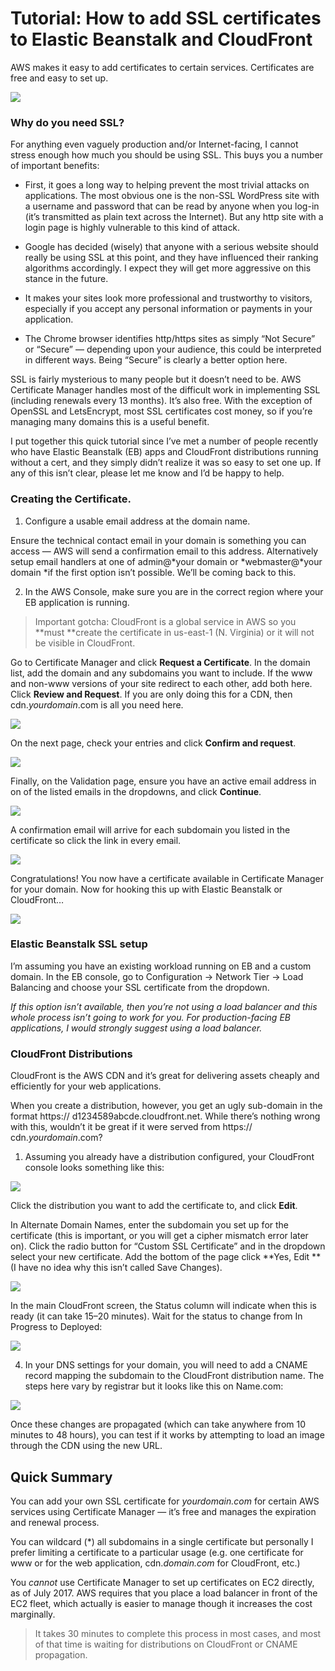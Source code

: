 
# Tutorial: How to add SSL certificates to Elastic Beanstalk and CloudFront

AWS makes it easy to add certificates to certain services. Certificates are free and easy to set up.

![](https://cdn-images-1.medium.com/max/2000/1*8KwNzfola5AWNhvOer8Nfg.png)

### Why do you need SSL?

For anything even vaguely production and/or Internet-facing, I cannot stress enough how much you should be using SSL. This buys you a number of important benefits:

* First, it goes a long way to helping prevent the most trivial attacks on applications. The most obvious one is the non-SSL WordPress site with a username and password that can be read by anyone when you log-in (it’s transmitted as plain text across the Internet). But any http site with a login page is highly vulnerable to this kind of attack.

* Google has decided (wisely) that anyone with a serious website should really be using SSL at this point, and they have influenced their ranking algorithms accordingly. I expect they will get more aggressive on this stance in the future.

* It makes your sites look more professional and trustworthy to visitors, especially if you accept any personal information or payments in your application.

* The Chrome browser identifies http/https sites as simply “Not Secure” or “Secure” — depending upon your audience, this could be interpreted in different ways. Being “Secure” is clearly a better option here.

SSL is fairly mysterious to many people but it doesn’t need to be. AWS Certificate Manager handles most of the difficult work in implementing SSL (including renewals every 13 months). It’s also free. With the exception of OpenSSL and LetsEncrypt, most SSL certificates cost money, so if you’re managing many domains this is a useful benefit.

I put together this quick tutorial since I’ve met a number of people recently who have Elastic Beanstalk (EB) apps and CloudFront distributions running without a cert, and they simply didn’t realize it was so easy to set one up. If any of this isn’t clear, please let me know and I’d be happy to help.

### Creating the Certificate.

1. Configure a usable email address at the domain name.

Ensure the technical contact email in your domain is something you can access — AWS will send a confirmation email to this address. Alternatively setup email handlers at one of admin@*your domain or *webmaster@*your domain *if the first option isn’t possible. We’ll be coming back to this.

2. In the AWS Console, make sure you are in the correct region where your EB application is running.
> Important gotcha: CloudFront is a global service in AWS so you **must **create the certificate in us-east-1 (N. Virginia) or it will not be visible in CloudFront.

Go to Certificate Manager and click **Request a Certificate**. In the domain list, add the domain and any subdomains you want to include. If the www and non-www versions of your site redirect to each other, add both here. Click **Review and Request**. If you are only doing this for a CDN, then cdn.*yourdomain*.com is all you need here.

![](https://cdn-images-1.medium.com/max/2246/0*Ark4kHSdXRzNOtUf.)

On the next page, check your entries and click **Confirm and request**.

![](https://cdn-images-1.medium.com/max/2224/0*Iu4jzP5n0mbt7wrx.)

Finally, on the Validation page, ensure you have an active email address in on of the listed emails in the dropdowns, and click **Continue**.

![](https://cdn-images-1.medium.com/max/2232/0*3Fg9iqVm5T87dPC6.)

A confirmation email will arrive for each subdomain you listed in the certificate so click the link in every email.

![](https://cdn-images-1.medium.com/max/2000/1*U1I86nF-XtAiKsmvEiSCtQ.png)

Congratulations! You now have a certificate available in Certificate Manager for your domain. Now for hooking this up with Elastic Beanstalk or CloudFront…

![](https://cdn-images-1.medium.com/max/2254/1*eI0Ugz_2bdblQYBdUz0yVA.png)

### Elastic Beanstalk SSL setup

I’m assuming you have an existing workload running on EB and a custom domain. In the EB console, go to Configuration → Network Tier → Load Balancing and choose your SSL certificate from the dropdown.

*If this option isn’t available, then you’re not using a load balancer and this whole process isn’t going to work for you. For production-facing EB applications, I would strongly suggest using a load balancer.*

### CloudFront Distributions

CloudFront is the AWS CDN and it’s great for delivering assets cheaply and efficiently for your web applications.

When you create a distribution, however, you get an ugly sub-domain in the format https:// d1234589abcde.cloudfront.net. While there’s nothing wrong with this, wouldn’t it be great if it were served from https:// cdn.*yourdomain*.com?

1. Assuming you already have a distribution configured, your CloudFront console looks something like this:

![](https://cdn-images-1.medium.com/max/2000/1*39sgi2Tyw_cqtDRaOgJtxw.png)

Click the distribution you want to add the certificate to, and click **Edit**.

In Alternate Domain Names, enter the subdomain you set up for the certificate (this is important, or you will get a cipher mismatch error later on). Click the radio button for “Custom SSL Certificate” and in the dropdown select your new certificate. Add the bottom of the page click **Yes, Edit **(I have no idea why this isn’t called Save Changes).

![](https://cdn-images-1.medium.com/max/2000/1*iUwg6Zjdvw4BKh7niZJfsA.png)

In the main CloudFront screen, the Status column will indicate when this is ready (it can take 15–20 minutes). Wait for the status to change from In Progress to Deployed:

![](https://cdn-images-1.medium.com/max/2000/1*AQJz4DvbdoddyzNApN5fTQ.png)

4. In your DNS settings for your domain, you will need to add a CNAME record mapping the subdomain to the CloudFront distribution name. The steps here vary by registrar but it looks like this on Name.com:

![](https://cdn-images-1.medium.com/max/2000/1*DYy2zoJp2aYtJl41vqNqEw.png)

Once these changes are propagated (which can take anywhere from 10 minutes to 48 hours), you can test if it works by attempting to load an image through the CDN using the new URL.

## Quick Summary

You can add your own SSL certificate for *yourdomain.com* for certain AWS services using Certificate Manager — it’s free and manages the expiration and renewal process.

You can wildcard (*) all subdomains in a single certificate but personally I prefer limiting a certificate to a particular usage (e.g. one certificate for www or <blank> for the web application, cdn.*domain.com* for CloudFront, etc.)

You *cannot* use Certificate Manager to set up certificates on EC2 directly, as of July 2017. AWS requires that you place a load balancer in front of the EC2 fleet, which actually is easier to manage though it increases the cost marginally.
> It takes 30 minutes to complete this process in most cases, and most of that time is waiting for distributions on CloudFront or CNAME propagation.
